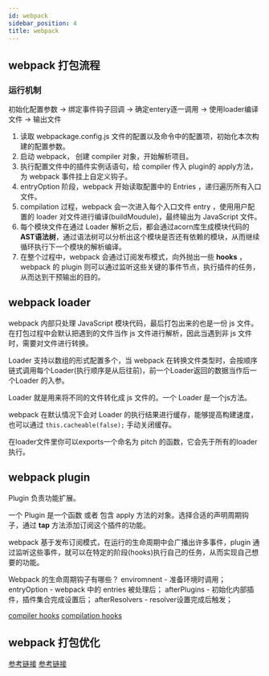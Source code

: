 ```yaml
---
id: webpack
sidebar_position: 4
title: webpack
---
```


## webpack 打包流程
### 运行机制
初始化配置参数 -> 绑定事件钩子回调 -> 确定entery逐一调用 -> 使用loader编译文件 -> 输出文件

1. 读取 webpackage.config.js 文件的配置以及命令中的配置项，初始化本次构建的配置参数。
2. 启动 webpack， 创建 compiler 对象，开始解析项目。
3. 执行配置文件中的插件实例话语句，给 compiler 传入 plugin的 apply方法，为 webpack 事件挂上自定义钩子。
4. entryOption 阶段，webpack 开始读取配置中的 Entries ，递归遍历所有入口文件。
5. compilation 过程，webpack 会一次进入每个入口文件 entry ，使用用户配置的 loader 对文件进行编译(buildMoudule)，最终输出为 JavaScript 文件。
6. 每个模块文件在通过 Loader 解析之后，都会通过acorn库生成模块代码的**AST语法树**，通过语法树可以分析出这个模块是否还有依赖的模块，从而继续循环执行下一个模块的解析编译。
6. 在整个过程中，webpack 会通过订阅发布模式，向外抛出一些 **hooks** ， webpack 的 plugin 则可以通过监听这些关键的事件节点，执行插件的任务，从而达到干预输出的目的。

## webpack loader
webpack 内部只处理 JavaScript 模块代码，最后打包出来的也是一份 js 文件。在打包过程中会默认把遇到的文件当作 js 文件进行解析，因此当遇到非 js 文件时，需要对文件进行转换。

Loader 支持以数组的形式配置多个，当 webpack 在转换文件类型时，会按顺序链式调用每个Loader(执行顺序是从后往前)，前一个Loader返回的数据当作后一个Loader 的入参。

Loader 就是用来将不同的文件转化成 js 文件的。一个 Loader 是一个js方法。

webpack 在默认情况下会对 Loader 的执行结果进行缓存，能够提高构建速度，也可以通过 `this.cacheable(false);` 手动关闭缓存。

在loader文件里你可以exports一个命名为 pitch 的函数，它会先于所有的loader执行。

## webpack plugin
Plugin 负责功能扩展。

一个 Plugin 是一个函数 或者 包含 apply 方法的对象。选择合适的声明周期钩子，通过 **tap** 方法添加订阅这个插件的功能。

webpack 基于发布订阅模式，在运行的生命周期中会广播出许多事件，plugin 通过监听这些事件，就可以在特定的阶段(hooks)执行自己的任务，从而实现自己想要的功能。

Webpack 的生命周期钩子有哪些？ 
enviromnent - 准备环境时调用；
entryOption - webpack 中的 entries 被处理后；
afterPlugins - 初始化内部插件，插件集合完成设置后；
afterResolvers - resolver设置完成后触发；


[compiler hooks](https://webpack.docschina.org/api/compiler-hooks/)
[compilation hooks](https://webpack.docschina.org/api/compilation-hooks/)

## webpack 打包优化

[参考链接](https://juejin.cn/post/6844903685407916039)
[参考链接](https://juejin.cn/post/6943468761575849992)
